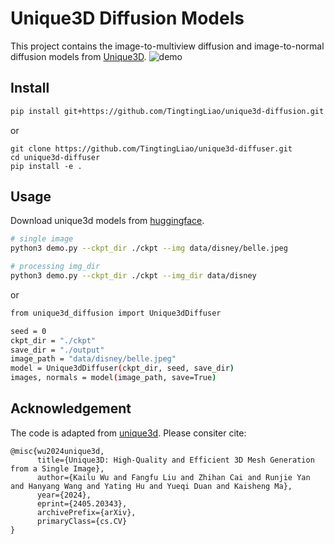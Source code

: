 # Unique3D Diffusion Models
This project contains the image-to-multiview diffusion and image-to-normal diffusion models from [Unique3D](https://github.com/AiuniAI/Unique3D).
![demo](https://github.com/TingtingLiao/unique3d-diffuser/assets/45743512/960c1a21-7972-4ea2-924e-a387773f2d47)


## Install 
```bash 
pip install git+https://github.com/TingtingLiao/unique3d-diffusion.git 
```
or 
```
git clone https://github.com/TingtingLiao/unique3d-diffuser.git 
cd unique3d-diffuser
pip install -e .
```

## Usage 
Download unique3d models from [huggingface](https://huggingface.co/spaces/Wuvin/Unique3D/tree/main/ckpt). 
```bash
# single image 
python3 demo.py --ckpt_dir ./ckpt --img data/disney/belle.jpeg 

# processing img_dir  
python3 demo.py --ckpt_dir ./ckpt --img_dir data/disney 
```
or 
```bash 
from unique3d_diffusion import Unique3dDiffuser

seed = 0 
ckpt_dir = "./ckpt"
save_dir = "./output"
image_path = "data/disney/belle.jpeg" 
model = Unique3dDiffuser(ckpt_dir, seed, save_dir)
images, normals = model(image_path, save=True) 
```

## Acknowledgement 

The code is adapted from [unique3d](https://github.com/AiuniAI/Unique3D). Please consiter cite: 
```
@misc{wu2024unique3d,
      title={Unique3D: High-Quality and Efficient 3D Mesh Generation from a Single Image}, 
      author={Kailu Wu and Fangfu Liu and Zhihan Cai and Runjie Yan and Hanyang Wang and Yating Hu and Yueqi Duan and Kaisheng Ma},
      year={2024},
      eprint={2405.20343},
      archivePrefix={arXiv},
      primaryClass={cs.CV}
}
```